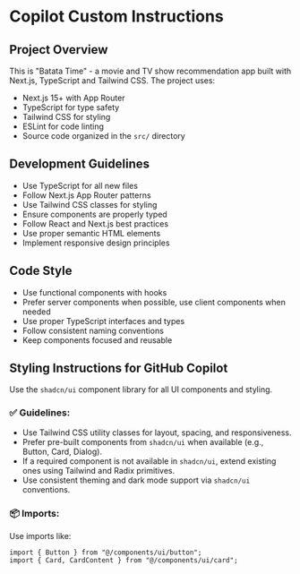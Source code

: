 # Copilot Custom Instructions

<!-- Use this file to provide workspace-specific custom instructions to Copilot. For more details, visit https://code.visualstudio.com/docs/copilot/copilot-customization#_use-a-githubcopilotinstructionsmd-file -->

## Project Overview
This is "Batata Time" - a movie and TV show recommendation app built with Next.js, TypeScript and Tailwind CSS. The project uses:
- Next.js 15+ with App Router
- TypeScript for type safety
- Tailwind CSS for styling
- ESLint for code linting
- Source code organized in the `src/` directory

## Development Guidelines
- Use TypeScript for all new files
- Follow Next.js App Router patterns
- Use Tailwind CSS classes for styling
- Ensure components are properly typed
- Follow React and Next.js best practices
- Use proper semantic HTML elements
- Implement responsive design principles

## Code Style
- Use functional components with hooks
- Prefer server components when possible, use client components when needed
- Use proper TypeScript interfaces and types
- Follow consistent naming conventions
- Keep components focused and reusable

## Styling Instructions for GitHub Copilot

Use the `shadcn/ui` component library for all UI components and styling.

### ✅ Guidelines:

- Use Tailwind CSS utility classes for layout, spacing, and responsiveness.
- Prefer pre-built components from `shadcn/ui` when available (e.g., Button, Card, Dialog).
- If a required component is not available in `shadcn/ui`, extend existing ones using Tailwind and Radix primitives.
- Use consistent theming and dark mode support via `shadcn/ui` conventions.

### 📦 Imports:

Use imports like:

```tsx
import { Button } from "@/components/ui/button";
import { Card, CardContent } from "@/components/ui/card";
```
